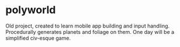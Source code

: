 # polyworld
 Old project, created to learn mobile app building and input handling. Procedurally generates planets and foliage on them. One day will be a simplified civ-esque game.
